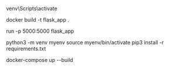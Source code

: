 venv\Scripts\activate    


docker build -t flask_app . 


run -p 5000:5000 flask_app  

python3 -m venv myenv
source myenv/bin/activate
pip3 install -r requirements.txt

 docker-compose up --build